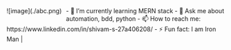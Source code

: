 <div style="float:left;margin:0 10px 10px 0" markdown="1">
    ![image](./abc.png) 
</div>
- 🌱 I’m currently learning MERN stack 
- 💬 Ask me about automation, bdd, python 
- 📫 How to reach me: https://www.linkedin.com/in/shivam-s-27a406208/ 
- ⚡ Fun fact: I am Iron Man |
